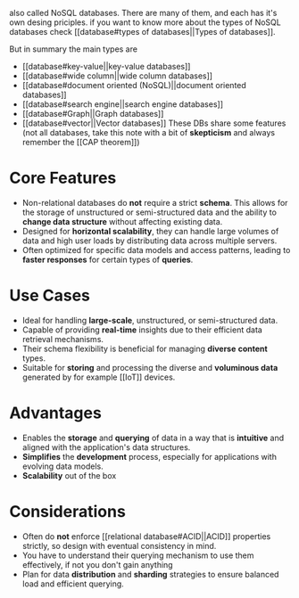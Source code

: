 also called NoSQL databases. There are many of them, and each has it's own desing priciples. if you want to know more about the types of NoSQL databases check [[database#types of databases||Types of databases]].

But in summary the main types are 
- [[database#key-value||key-value databases]]
- [[database#wide column||wide column databases]]
- [[database#document oriented (NoSQL)||document oriented databases]]
- [[database#search engine||search engine databases]]
- [[database#Graph||Graph databases]]
- [[database#vector||Vector databases]]
These DBs share some features (not all databases, take this note with a bit of **skepticism** and always remember the [[CAP theorem]]) 
# Core Features

- Non-relational databases do **not** require a strict **schema**. This allows for the storage of unstructured or semi-structured data and the ability to **change data structure** without affecting existing data.
- Designed for **horizontal scalability**, they can handle large volumes of data and high user loads by distributing data across multiple servers.
- Often optimized for specific data models and access patterns, leading to **faster responses** for certain types of **queries**.

# Use Cases

- Ideal for handling **large-scale**, unstructured, or semi-structured data.
- Capable of providing **real-time** insights due to their efficient data retrieval mechanisms.
- Their schema flexibility is beneficial for managing **diverse** **content** types.
- Suitable for **storing** and processing the diverse and **voluminous data** generated by for example [[IoT]] devices.
 
# Advantages

- Enables the **storage** and **querying** of data in a way that is **intuitive** and aligned with the application's data structures.
- **Simplifies** the **development** process, especially for applications with evolving data models.
- **Scalability** out of the box
# Considerations

- Often do **not** enforce [[relational database#ACID||ACID]] properties strictly, so design with eventual consistency in mind.
- You have to understand their querying mechanism to use them effectively, if not you don't gain anything 
- Plan for data **distribution** and **sharding** strategies to ensure balanced load and efficient querying.
